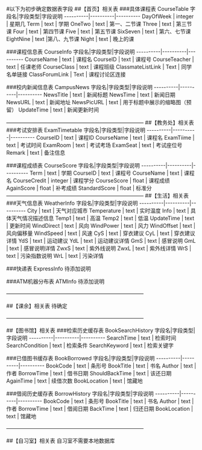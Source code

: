 #以下为初步确定数据表字段
##【首页】相关表
###具体课程表 CourseTable
字段名|字段类型|字段说明
----------|----------|----------
DayOfWeek | integer | 星期几
Term | text | 学期
OneTwo | text | 第一、二节课
Three | text | 第三节课
Four | text | 第四节课
Five | text | 第五节课
SixSeven | text | 第六、七节课
EightNine | text |第八、九节课
Night | text | 晚上的课

###课程信息表 CourseInfo
字段名|字段类型|字段说明
----------|----------|----------
CourseName | text | 课程名
CourseID | text | 课程号
CourseTeacher | text | 任课老师
CourseClass | text | 课程班级
ClassmateListLink | Text | 同学名单链接
ClassForumLink | Text | 课程讨论区连接

###校内新闻信息表 CampusNews
字段名|字段类型|字段说明
----------|----------|----------
NewsTitle | text | 新闻标题
NewsTime | text | 新闻日期
NewsURL | text | 新闻地址
NewsPicURL | text | 用于标题中展示的缩略图（预留）
UpdateTime | text | 新闻更新时间

——————————————————————————
##【教务处】相关表
###考试安排表 ExamTimetable
字段名|字段类型|字段说明
----------|----------|----------
CourseID | text | 课程ID
CourseName | text | 课程名
ExamTiime | text | 考试时间
ExamRoom | text | 考试考场
ExamSeat | text | 考试座位号
Remark | text | 备注信息

###课程成绩表 CourseScore
字段名|字段类型|字段说明
----------|----------|----------
Term | text | 学期
CourseID | text | 课程号
CourseName | text | 课程名
CourseCredit | integer | 课程学分
CourseScore | float | 课程成绩
AgainScore | float | 补考成绩
StandardScore | float | 标准分
——————————————————————————
##【生活】相关表
###天气信息表 WeatherInfo
字段名|字段类型|字段说明
----------|----------|----------
City | text | 天气对应城市
Temperature | text | 实时温度
Info | text | 具体天气情况描述信息
Temp1 | text | 高温
Temp2 | text | 低温
UpdateTime | text | 更新时间
WindDirect | text | 风向
WindPower | text | 风力
WindOffset | text | 风向偏移量
WindSpeed | text | 风速
CyS | text | 穿衣建议
CyL | text | 穿衣建议详情
YdS | text | 运动建议
YdL | text | 运动建议详情
GmS | text | 感冒说明
GmL | text | 感冒说明详情
ZwxS | text | 紫外线说明
ZwxL | text | 紫外线详情
WrS | text | 污染指数说明
WrL | text | 污染详情

###快递表 ExpressInfo
待添加说明

###ATM机器分布表 ATMInfo
待添加说明

——————————————————————————

##【课余】相关表
待确定

——————————————————————————

##【图书馆】相关表
###检索历史缓存表 BookSearchHistory
字段名|字段类型|字段说明
----------|----------|----------
SearchTime | text | 检索时间
SearchCondition | text | 检索条件
SearchKeyword | text | 检索关键字

###已借图书缓存表 BookBorrowed 
字段名|字段类型|字段说明
----------|----------|----------
BookCode | text | 条形号
BookTitle | text | 书名
Author | text | 作者
BorrowTime | text | 借书日期
ShouldBackTime | text | 该还日期
AgainTime | text | 续借次数
BookLocation | text | 馆藏地


###借阅历史缓存表 BorrowHistory
字段名|字段类型|字段说明
----------|----------|----------
BookCode | text | 条形号
BookTitle | text | 书名
Author | text | 作者
BorrowTime | text | 借阅日期
BackTime | text | 归还日期
BookLocation | text | 馆藏地

——————————————————————————

##【自习室】相关表
自习室不需要本地数据库

